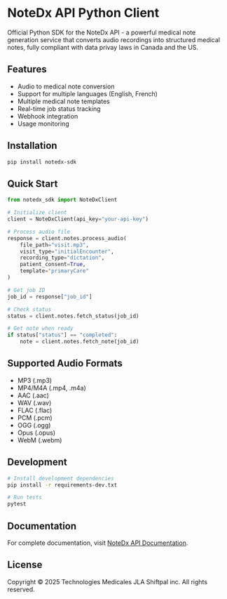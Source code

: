 # NoteDx API Python Client

Official Python SDK for the NoteDx API - a powerful medical note generation service that converts audio recordings into structured medical notes, fully compliant with data privay laws in Canada and the US.

## Features

- Audio to medical note conversion
- Support for multiple languages (English, French)
- Multiple medical note templates
- Real-time job status tracking
- Webhook integration
- Usage monitoring

## Installation

```bash
pip install notedx-sdk
```

## Quick Start

```python
from notedx_sdk import NoteDxClient

# Initialize client
client = NoteDxClient(api_key="your-api-key")

# Process audio file
response = client.notes.process_audio(
    file_path="visit.mp3",
    visit_type="initialEncounter",
    recording_type="dictation",
    patient_consent=True,
    template="primaryCare"
)

# Get job ID
job_id = response["job_id"]

# Check status
status = client.notes.fetch_status(job_id)

# Get note when ready
if status["status"] == "completed":
    note = client.notes.fetch_note(job_id)
```

## Supported Audio Formats

- MP3 (.mp3)
- MP4/M4A (.mp4, .m4a)
- AAC (.aac)
- WAV (.wav)
- FLAC (.flac)
- PCM (.pcm)
- OGG (.ogg)
- Opus (.opus)
- WebM (.webm)

## Development

```bash
# Install development dependencies
pip install -r requirements-dev.txt

# Run tests
pytest
```

## Documentation

For complete documentation, visit [NoteDx API Documentation](https://notedx.gitbook.io/notedx-api).

## License

Copyright © 2025 Technologies Medicales JLA Shiftpal inc. All rights reserved.
